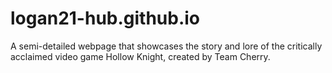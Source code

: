 # logan21-hub.github.io
A semi-detailed webpage that showcases the story and lore of the critically acclaimed video game Hollow Knight, created by Team Cherry.
